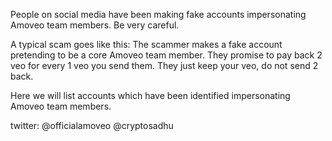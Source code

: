 People on social media have been making fake accounts impersonating Amoveo team members.
Be very careful.

A typical scam goes like this:
The scammer makes a fake account pretending to be a core Amoveo team member.
They promise to pay back 2 veo for every 1 veo you send them.
They just keep your veo, do not send 2 back.



Here we will list accounts which have been identified impersonating Amoveo team members.

twitter:
@officialamoveo
@cryptosadhu
